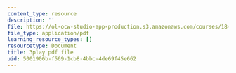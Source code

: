 ```yaml
---
content_type: resource
description: ''
file: https://ol-ocw-studio-app-production.s3.amazonaws.com/courses/18-01sc-single-variable-calculus-fall-2010/5001906bf5691cb84bbc4de69f45e662_4sTKcvYMNxk.pdf
file_type: application/pdf
learning_resource_types: []
resourcetype: Document
title: 3play pdf file
uid: 5001906b-f569-1cb8-4bbc-4de69f45e662
---
```

